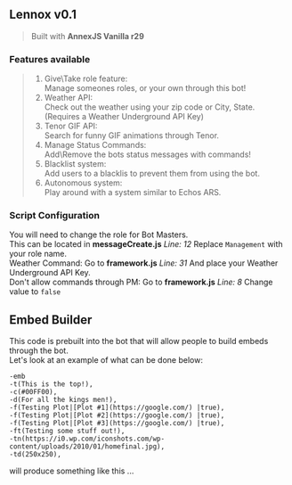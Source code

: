 ## Lennox v0.1
> Built with **AnnexJS Vanilla r29**  
  
### Features available
> 1. Give\Take role feature:  
Manage someones roles, or your own through this bot!  
> 2. Weather API:  
Check out the weather using your zip code or City, State. (Requires a Weather Underground API Key)
> 3. Tenor GIF API:  
Search for funny GIF animations through Tenor.  
> 4. Manage Status Commands:  
Add\Remove the bots status messages with commands!  
> 5. Blacklist system:  
Add users to a blacklis to prevent them from using the bot.  
> 6. Autonomous system:  
Play around with a system similar to Echos ARS.
  
### Script Configuration
You will need to change the role for Bot Masters.  
This can be located in **messageCreate.js** *Line: 12* Replace `Management` with your role name.  
Weather Command: Go to **framework.js** *Line: 31* And place your Weather Underground API Key.  
Don't allow commands through PM: Go to **framework.js** *Line: 8* Change value to `false`  
  
## Embed Builder
This code is prebuilt into the bot that will allow people to build embeds through the bot.  
Let's look at an example of what can be done below:
```
-emb 
-t(This is the top!),
-c(#00FF00),
-d(For all the kings men!),
-f(Testing Plot|[Plot #1](https://google.com/) |true),
-f(Testing Plot|[Plot #2](https://google.com/) |true),
-f(Testing Plot|[Plot #3](https://google.com/) |true),
-ft(Testing some stuff out!),
-tn(https://i0.wp.com/iconshots.com/wp-content/uploads/2010/01/homefinal.jpg),
-td(250x250),
```
will produce something like this
...
